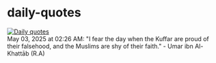 # daily-quotes
[![Daily quotes](https://github.com/ceepu8/daily-quotes/actions/workflows/daily-quote.yml/badge.svg)](https://github.com/ceepu8/daily-quotes/actions/workflows/daily-quote.yml)<br/>
May 03, 2025 at 02:26 AM: "I fear the day when the Kuffar are proud of their falsehood, and the Muslims are shy of their faith." - Umar ibn Al-Khattāb (R.A)
